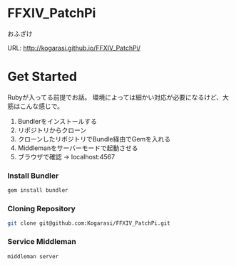 # FFXIV_PatchPi
おふざけ

URL: http://kogarasi.github.io/FFXIV_PatchPi/

# Get Started

Rubyが入ってる前提でお話。
環境によっては細かい対応が必要になるけど、大筋はこんな感じで。

1. Bundlerをインストールする
2. リポジトリからクローン
3. クローンしたリポジトリでBundle経由でGemを入れる
4. Middlemanをサーバーモードで起動させる
5. ブラウザで確認 -> localhost:4567

### Install Bundler

```bash
gem install bundler
```

### Cloning Repository

```bash
git clone git@github.com:Kogarasi/FFXIV_PatchPi.git
```

### Service Middleman

```bash
middleman server
```
 

